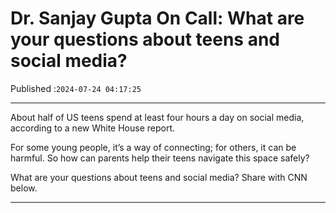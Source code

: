 # Dr. Sanjay Gupta On Call: What are your questions about teens and social media?

Published :`2024-07-24 04:17:25`

---

About half of US teens spend at least four hours a day on social media, according to a new White House report.

For some young people, it’s a way of connecting; for others, it can be harmful. So how can parents help their teens navigate this space safely?

What are your questions about teens and social media? Share with CNN below.

---

